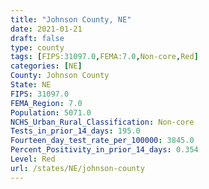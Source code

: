 ```yaml
---
title: "Johnson County, NE"
date: 2021-01-21
draft: false
type: county
tags: [FIPS:31097.0,FEMA:7.0,Non-core,Red]
categories: [NE]
County: Johnson County
State: NE
FIPS: 31097.0
FEMA_Region: 7.0
Population: 5071.0
NCHS_Urban_Rural_Classification: Non-core
Tests_in_prior_14_days: 195.0
Fourteen_day_test_rate_per_100000: 3845.0
Percent_Positivity_in_prior_14_days: 0.354
Level: Red
url: /states/NE/johnson-county
---
```



